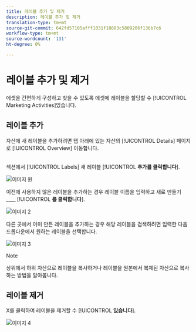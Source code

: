 ```yaml
---
title: 레이블 추가 및 제거
description: 레이블 추가 및 제거
translation-type: tm+mt
source-git-commit: 642fd57105afff1031f18883c5809206f136b7c6
workflow-type: tm+mt
source-wordcount: '131'
ht-degree: 0%

---
```



# 레이블 추가 및 제거

에셋을 간편하게 구성하고 찾을 수 있도록 에셋에 레이블을 할당할 수 [!UICONTROL Marketing Activities]있습니다.

## 레이블 추가

자산에 새 레이블을 추가하려면 탭 아래에 있는 자산의 [!UICONTROL Details] 페이지로 [!UICONTROL Overview] 이동합니다.
<br> 

섹션에서 [!UICONTROL Labels] 새 레이블 [!UICONTROL **추가를 클릭합니다**].

![이미지 원](/help/sky/assets/labels/add-and-remove-labels/add-and-remove-labels-1.jpg)

이전에 사용하지 않은 레이블을 추가하는 경우 레이블 이름을 입력하고 새로 만들기 ____ [!UICONTROL **를 클릭합니다**].

![이미지 2](/help/sky/assets/labels/add-and-remove-labels/add-and-remove-labels-2.jpg)

다른 곳에서 이미 만든 레이블을 추가하는 경우 해당 레이블을 검색하려면 입력한 다음 드롭다운에서 원하는 레이블을 선택합니다.

![이미지 3](/help/sky/assets/labels/add-and-remove-labels/add-and-remove-labels-3.jpg)

>[!NOTE]
>
>상위에서 하위 자산으로 레이블을 복사하거나 레이블을 원본에서 복제된 자산으로 복사하는 방법을 알아봅니다.

## 레이블 제거

X를 클릭하여 레이블을 제거할 수 [!UICONTROL **있습니다**].

![이미지 4](/help/sky/assets/labels/add-and-remove-labels/add-and-remove-labels-4.jpg)